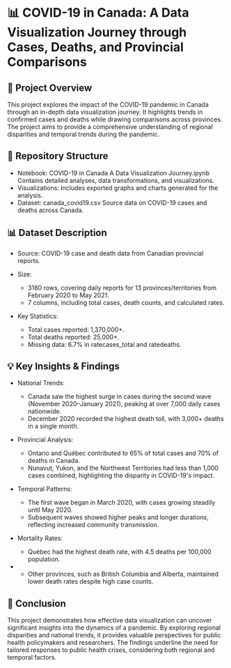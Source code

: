 # 📊 COVID-19 in Canada: A Data Visualization Journey through Cases, Deaths, and Provincial Comparisons

## 📌 Project Overview

This project explores the impact of the COVID-19 pandemic in Canada through an in-depth data visualization journey. It highlights trends in confirmed cases and deaths while drawing comparisons across provinces. The project aims to provide a comprehensive understanding of regional disparities and temporal trends during the pandemic.

## 📂 Repository Structure

+ Notebook: COVID-19 in Canada A Data Visualization Journey.ipynb
Contains detailed analyses, data transformations, and visualizations.
+ Visualizations: Includes exported graphs and charts generated for the analysis.
+ Dataset: canada_covid19.csv
Source data on COVID-19 cases and deaths across Canada.

## 📊 Dataset Description

+ Source: COVID-19 case and death data from Canadian provincial reports.
  
+ Size:
  
  + 3180 rows, covering daily reports for 13 provinces/territories from February 2020 to May 2021.
  + 7 columns, including total cases, death counts, and calculated rates.
    
+ Key Statistics:
  
  + Total cases reported: 1,370,000+.
  + Total deaths reported: 25,000+.
  + Missing data: 6.7% in ratecases_total and ratedeaths.

## 💡 Key Insights & Findings

+ National Trends:

  + Canada saw the highest surge in cases during the second wave (November 2020–January 2021), peaking at over 7,000 daily cases nationwide.
  + December 2020 recorded the highest death toll, with 3,000+ deaths in a single month.
    
+ Provincial Analysis:

  + Ontario and Québec contributed to 65% of total cases and 70% of deaths in Canada.
  + Nunavut, Yukon, and the Northwest Territories had less than 1,000 cases combined, highlighting the disparity in COVID-19's impact.
    
+ Temporal Patterns:

  + The first wave began in March 2020, with cases growing steadily until May 2020.
  + Subsequent waves showed higher peaks and longer durations, reflecting increased community transmission.

+ Mortality Rates:

  + Québec had the highest death rate, with 4.5 deaths per 100,000 population.
+ + Other provinces, such as British Columbia and Alberta, maintained lower death rates despite high case counts.

## 🔑 Conclusion

This project demonstrates how effective data visualization can uncover significant insights into the dynamics of a pandemic. By exploring regional disparities and national trends, it provides valuable perspectives for public health policymakers and researchers. The findings underline the need for tailored responses to public health crises, considering both regional and temporal factors.

